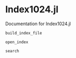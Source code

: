# Index1024.jl

Documentation for Index1024.jl

```@docs
build_index_file
```
```@docs
open_index
```
```@docs
search
```